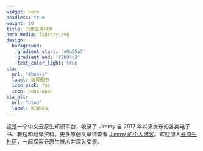 ```yaml
---
widget: hero
headless: true
weight: 10
title: 云原生资料库
hero_media: library.svg
design:
  background:
    gradient_start: '#0a55a7'
    gradient_end: '#2b94c3'
    text_color_light: true
cta:
  url: "#books"
  label: 选择图书
  icon_pack: fas
  icon: book-open
cta_alt:
  url: "blog"
  label: 阅读译文
---
```


这是一个中文云原生知识平台，收录了 Jimmy 自 2017 年以来发布的各类电子书、教程和翻译资料。更多原创文章请查看 [Jimmy 的个人博客](https://jimmysong.io/blog/)。欢迎加入[云原生社区](https://cloudnative.to)，一起探索云原生技术并深入交流。

</br>
